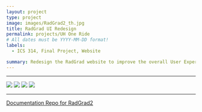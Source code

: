 ```yaml
---
layout: project
type: project
image: images/RadGrad2_th.jpg
title: RadGrad UI Redesign 
permalink: projects/UH One Ride
# All dates must be YYYY-MM-DD format!
labels:
  - ICS 314, Final Project, Website 

summary: Redesign the RadGrad website to improve the overall User Experience
---
```

<hr>

<img class="ui image" src="{{ site.baseurl }}/images/RadGrad1.png">

<img class="ui image" src="{{ site.baseurl }}/images/RadGrad2.png">

<img class="ui image" src="{{ site.baseurl }}/images/RadGrad3.png"> 

<img class="ui image" src="{{ site.baseurl }}/images/RadGrad4.png"> 

<hr>

[Documentation Repo for RadGrad2](https://uh-oneride.github.io/)


